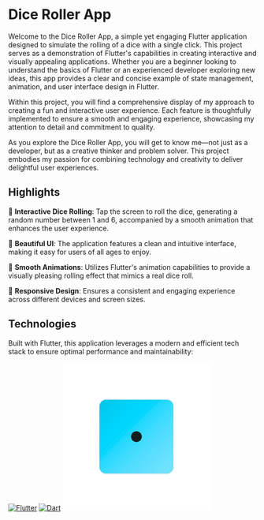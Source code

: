 # Dice Roller App

Welcome to the Dice Roller App, a simple yet engaging Flutter application designed to simulate the rolling of a dice with a single click. This project serves as a demonstration of Flutter's capabilities in creating interactive and visually appealing applications. Whether you are a beginner looking to understand the basics of Flutter or an experienced developer exploring new ideas, this app provides a clear and concise example of state management, animation, and user interface design in Flutter.

Within this project, you will find a comprehensive display of my approach to creating a fun and interactive user experience. Each feature is thoughtfully implemented to ensure a smooth and engaging experience, showcasing my attention to detail and commitment to quality.

As you explore the Dice Roller App, you will get to know me—not just as a developer, but as a creative thinker and problem solver. This project embodies my passion for combining technology and creativity to deliver delightful user experiences.

## Highlights

🎲 **Interactive Dice Rolling**: Tap the screen to roll the dice, generating a random number between 1 and 6, accompanied by a smooth animation that enhances the user experience.

🎨 **Beautiful UI**: The application features a clean and intuitive interface, making it easy for users of all ages to enjoy.

🚀 **Smooth Animations**: Utilizes Flutter's animation capabilities to provide a visually pleasing rolling effect that mimics a real dice roll.

📱 **Responsive Design**: Ensures a consistent and engaging experience across different devices and screen sizes.

## Technologies

Built with Flutter, this application leverages a modern and efficient tech stack to ensure optimal performance and maintainability:

[![Flutter](https://img.shields.io/badge/Flutter-02569B?style=for-the-badge&logo=flutter&logoColor=white)](https://flutter.dev/)
[![Dart](https://img.shields.io/badge/Dart-0175C2?style=for-the-badge&logo=dart&logoColor=white)](https://dart.dev/)
<img src="assets/dice-images/dice-1.png" width="300" />